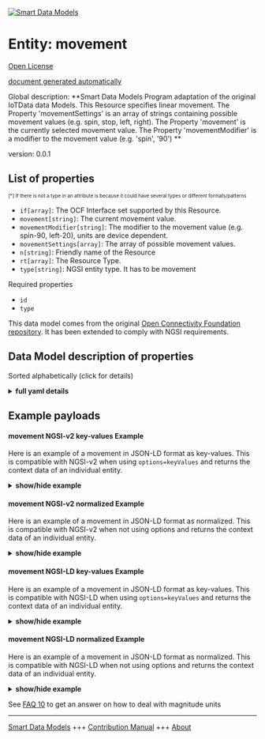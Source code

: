 <!-- 10-Header -->  
[![Smart Data Models](https://smartdatamodels.org/wp-content/uploads/2022/01/SmartDataModels_logo.png "Logo")](https://smartdatamodels.org)  
Entity: movement  
================<!-- /10-Header -->  
<!-- 15-License -->  
[Open License](https://github.com/smart-data-models//dataModel.OCF/blob/master/movement/LICENSE.md)  
[document generated automatically](https://docs.google.com/presentation/d/e/2PACX-1vTs-Ng5dIAwkg91oTTUdt8ua7woBXhPnwavZ0FxgR8BsAI_Ek3C5q97Nd94HS8KhP-r_quD4H0fgyt3/pub?start=false&loop=false&delayms=3000#slide=id.gb715ace035_0_60)  
<!-- /15-License -->  
<!-- 20-Description -->  
Global description: **Smart Data Models Program adaptation of the original IoTData data Models. This Resource specifies linear movement. The Property 'movementSettings' is an array of strings containing possible movement values (e.g. spin, stop, left, right). The Property 'movement' is the currently selected movement value. The Property 'movementModifier' is a modifier to the movement value (e.g. 'spin', '90') **  
version: 0.0.1  
<!-- /20-Description -->  
<!-- 30-PropertiesList -->  

## List of properties  

<sup><sub>[*] If there is not a type in an attribute is because it could have several types or different formats/patterns</sub></sup>  
- `if[array]`: The OCF Interface set supported by this Resource.  - `movement[string]`: The current movement value.  - `movementModifier[string]`: The modifier to the movement value (e.g. spin-90, left-20), units are device dependent.  - `movementSettings[array]`: The array of possible movement values.  - `n[string]`: Friendly name of the Resource  - `rt[array]`: The Resource Type.  - `type[string]`: NGSI entity type. It has to be movement  <!-- /30-PropertiesList -->  
<!-- 35-RequiredProperties -->  
Required properties  
- `id`  - `type`  <!-- /35-RequiredProperties -->  
<!-- 40-RequiredProperties -->  
This data model comes from the original [Open Connectivity Foundation repository](https://github.com/openconnectivityfoundation/IoTDataModels). It has been extended to comply with NGSI requirements.  
<!-- /40-RequiredProperties -->  
<!-- 50-DataModelHeader -->  
## Data Model description of properties  
Sorted alphabetically (click for details)  
<!-- /50-DataModelHeader -->  
<!-- 60-ModelYaml -->  
<details><summary><strong>full yaml details</strong></summary>    
```yaml  
movement:    
  description: 'Smart Data Models Program adaptation of the original IoTData data Models. This Resource specifies linear movement. The Property ''movementSettings'' is an array of strings containing possible movement values (e.g. spin, stop, left, right). The Property ''movement'' is the currently selected movement value. The Property ''movementModifier'' is a modifier to the movement value (e.g. ''spin'', ''90'') '    
  properties:    
    if:    
      description: The OCF Interface set supported by this Resource.    
      items:    
        enum:    
          - oic.if.s    
          - oic.if.baseline    
        type: string    
      minItems: 2    
      readOnly: true    
      type: array    
      uniqueItems: true    
      x-ngsi:    
        type: Property    
    movement:    
      description: The current movement value.    
      type: string    
      x-ngsi:    
        type: Property    
    movementModifier:    
      description: 'The modifier to the movement value (e.g. spin-90, left-20), units are device dependent.'    
      type: string    
      x-ngsi:    
        type: Property    
    movementSettings:    
      description: The array of possible movement values.    
      items:    
        type: string    
      readOnly: true    
      type: array    
      x-ngsi:    
        type: Property    
    n:    
      description: Friendly name of the Resource    
      maxLength: 64    
      readOnly: true    
      type: string    
      x-ngsi:    
        type: Property    
    rt:    
      description: The Resource Type.    
      items:    
        enum:    
          - oic.r.movement.linear    
        maxLength: 64    
        type: string    
      minItems: 1    
      readOnly: true    
      type: array    
      uniqueItems: true    
      x-ngsi:    
        type: Property    
    type:    
      description: NGSI entity type. It has to be movement    
      enum:    
        - movement    
      type: string    
      x-ngsi:    
        type: Property    
  required:    
    - id    
    - type    
  type: object    
  x-derived-from: https://github.com/OpenInterConnect/IoTDataModels/blob/master/movementResURI.swagger.json    
  x-disclaimer: 'Redistribution and use in source and binary forms, with or without modification, are permitted  provided that the license conditions are met. Copyleft (c) 2022 Contributors to Smart Data Models Program'    
  x-license-url: https://github.com/smart-data-models/dataModel.OCF/blob/master/movement/LICENSE.md    
  x-model-schema: https://smart-data-models.github.io/dataModel.IoTDataModels/movement/schema.json    
  x-model-tags: OCF    
  x-version: 0.0.1    
```  
</details>    
<!-- /60-ModelYaml -->  
<!-- 70-MiddleNotes -->  
<!-- /70-MiddleNotes -->  
<!-- 80-Examples -->  
## Example payloads    
#### movement NGSI-v2 key-values Example    
Here is an example of a movement in JSON-LD format as key-values. This is compatible with NGSI-v2 when  using `options=keyValues` and returns the context data of an individual entity.  
<details><summary><strong>show/hide example</strong></summary>    
```json  
{  
  "id": "urn:ngsi-ld:movement:id:CPZE:29185997",  
  "dateCreated": "2014-08-15T05:57:18Z",  
  "dateModified": "1990-04-02T03:13:24Z",  
  "source": "Billion parent city country citizen benefit order try. Sport hear very research. In series vote.",  
  "name": "Between next production plant else want. Never during care goal people machine.",  
  "alternateName": "Carry owner letter sure shake later into. Television people tell center teacher game sit.",  
  "description": "Choose throughout school civil grow writer food. Language treat around travel brother their. Rich open machine at. Himself cut them live product region.",  
  "dataProvider": "For door this agent another management size. Office upon strong way. Charge good although lot food body.",  
  "owner": [  
    "urn:ngsi-ld:movement:items:TNVL:40980728",  
    "urn:ngsi-ld:movement:items:VRHP:35252843"  
  ],  
  "seeAlso": [  
    "urn:ngsi-ld:movement:items:JPAP:34694458",  
    "urn:ngsi-ld:movement:items:RDOR:34337888"  
  ],  
  "location": {  
    "type": "Point",  
    "coordinates": [  
      60.96489,  
      46.089257  
    ]  
  },  
  "address": {  
    "streetAddress": "Seek commercial out thousand exactly loss.",  
    "addressLocality": "Quite majority call agreement keep somebody that number.",  
    "addressRegion": "Rise lead imagine strategy future country girl. Family ahead effort pattern view effort writer. Every entire sell star product hand. President gun example nor.",  
    "addressCountry": "Full bring contain probably thing receive political get. National increase which stop hope must always.",  
    "postalCode": "Any herself same father teach involve seven indeed. Fish might ten goal.",  
    "postOfficeBoxNumber": "Unit step environmental finally. Process beautiful meeting seat. Use race out whole message success. Store real environmental try."  
  },  
  "areaServed": "Meet foreign Congress receive ahead year add. Child poor memory remain hot argue."  
}  
```  
</details>  
#### movement NGSI-v2 normalized Example    
Here is an example of a movement in JSON-LD format as normalized. This is compatible with NGSI-v2 when not using options and returns the context data of an individual entity.  
<details><summary><strong>show/hide example</strong></summary>    
```json  
{  
  "id": {  
    "type": "string",  
    "value": "urn:ngsi-ld:movement:id:CPZE:29185997"  
  },  
  "dateCreated": {  
    "format": "date-time",  
    "type": "string",  
    "value": "2014-08-15T05:57:18Z"  
  },  
  "dateModified": {  
    "format": "date-time",  
    "type": "string",  
    "value": "1990-04-02T03:13:24Z"  
  },  
  "source": {  
    "type": "string",  
    "value": "Billion parent city country citizen benefit order try. Sport hear very research. In series vote."  
  },  
  "name": {  
    "type": "string",  
    "value": "Between next production plant else want. Never during care goal people machine."  
  },  
  "alternateName": {  
    "type": "string",  
    "value": "Carry owner letter sure shake later into. Television people tell center teacher game sit."  
  },  
  "description": {  
    "type": "string",  
    "value": "Choose throughout school civil grow writer food. Language treat around travel brother their. Rich open machine at. Himself cut them live product region."  
  },  
  "dataProvider": {  
    "type": "string",  
    "value": "For door this agent another management size. Office upon strong way. Charge good although lot food body."  
  },  
  "owner": {  
    "type": "array",  
    "value": [  
      "urn:ngsi-ld:movement:items:TNVL:40980728",  
      "urn:ngsi-ld:movement:items:VRHP:35252843"  
    ]  
  },  
  "seeAlso": {  
    "type": "array",  
    "value": [  
      "urn:ngsi-ld:movement:items:JPAP:34694458",  
      "urn:ngsi-ld:movement:items:RDOR:34337888"  
    ]  
  },  
  "location": {  
    "type": "object",  
    "value": {  
      "type": "Point",  
      "coordinates": [  
        60.96489,  
        46.089257  
      ]  
    }  
  },  
  "address": {  
    "type": "object",  
    "value": {  
      "streetAddress": "Seek commercial out thousand exactly loss.",  
      "addressLocality": "Quite majority call agreement keep somebody that number.",  
      "addressRegion": "Rise lead imagine strategy future country girl. Family ahead effort pattern view effort writer. Every entire sell star product hand. President gun example nor.",  
      "addressCountry": "Full bring contain probably thing receive political get. National increase which stop hope must always.",  
      "postalCode": "Any herself same father teach involve seven indeed. Fish might ten goal.",  
      "postOfficeBoxNumber": "Unit step environmental finally. Process beautiful meeting seat. Use race out whole message success. Store real environmental try."  
    }  
  },  
  "areaServed": {  
    "type": "string",  
    "value": "Meet foreign Congress receive ahead year add. Child poor memory remain hot argue."  
  }  
}  
```  
</details>  
#### movement NGSI-LD key-values Example    
Here is an example of a movement in JSON-LD format as key-values. This is compatible with NGSI-LD when  using `options=keyValues` and returns the context data of an individual entity.  
<details><summary><strong>show/hide example</strong></summary>    
```json  
{  
    "id": "urn:ngsi-ld:movement:id:CPZE:29185997",  
    "dateCreated": "2014-08-15T05:57:18Z",  
    "dateModified": "1990-04-02T03:13:24Z",  
    "source": "Billion parent city country citizen benefit order try. Sport hear very research. In series vote.",  
    "name": "Between next production plant else want. Never during care goal people machine.",  
    "alternateName": "Carry owner letter sure shake later into. Television people tell center teacher game sit.",  
    "description": "Choose throughout school civil grow writer food. Language treat around travel brother their. Rich open machine at. Himself cut them live product region.",  
    "dataProvider": "For door this agent another management size. Office upon strong way. Charge good although lot food body.",  
    "owner": [  
        "urn:ngsi-ld:movement:items:TNVL:40980728",  
        "urn:ngsi-ld:movement:items:VRHP:35252843"  
    ],  
    "seeAlso": [  
        "urn:ngsi-ld:movement:items:JPAP:34694458",  
        "urn:ngsi-ld:movement:items:RDOR:34337888"  
    ],  
    "location": {  
        "type": "Point",  
        "coordinates": [  
            60.96489,  
            46.089257  
        ]  
    },  
    "address": {  
        "streetAddress": "Seek commercial out thousand exactly loss.",  
        "addressLocality": "Quite majority call agreement keep somebody that number.",  
        "addressRegion": "Rise lead imagine strategy future country girl. Family ahead effort pattern view effort writer. Every entire sell star product hand. President gun example nor.",  
        "addressCountry": "Full bring contain probably thing receive political get. National increase which stop hope must always.",  
        "postalCode": "Any herself same father teach involve seven indeed. Fish might ten goal.",  
        "postOfficeBoxNumber": "Unit step environmental finally. Process beautiful meeting seat. Use race out whole message success. Store real environmental try."  
    },  
    "areaServed": "Meet foreign Congress receive ahead year add. Child poor memory remain hot argue.",  
    "@context": [  
        "https://smartdatamodels.org/context.jsonld",  
        "https://raw.githubusercontent.com/smart-data-models/dataModel.OCF/master/context.jsonld"  
    ]  
}  
```  
</details>  
#### movement NGSI-LD normalized Example    
Here is an example of a movement in JSON-LD format as normalized. This is compatible with NGSI-LD when not using options and returns the context data of an individual entity.  
<details><summary><strong>show/hide example</strong></summary>    
```json  
{  
    "id": "urn:ngsi-ld:movement:id:LSYB:95630304",  
    "dateCreated": {  
        "type": "Property",  
        "value": {  
            "@type": "DateTime",  
            "@value": "1971-12-27T13:20:41Z"  
        }  
    },  
    "dateModified": {  
        "type": "Property",  
        "value": {  
            "@type": "DateTime",  
            "@value": "1995-01-31T13:08:29Z"  
        }  
    },  
    "source": {  
        "type": "Property",  
        "value": "City school take chair cover. Technology range usually throughout product. Factor light adult will law."  
    },  
    "name": {  
        "type": "Property",  
        "value": "Community pull agreement too really. Scientist morning energy table in."  
    },  
    "alternateName": {  
        "type": "Property",  
        "value": "Million hit weight."  
    },  
    "description": {  
        "type": "Property",  
        "value": "Fear fill class buy activity. Determine recent area financial doctor. Check his then very give represent."  
    },  
    "dataProvider": {  
        "type": "Property",  
        "value": "Across enough attention reflect exactly morning president effect. Actually arm professor face strategy picture. Century until building indeed wide protect."  
    },  
    "owner": {  
        "type": "Property",  
        "value": [  
            "urn:ngsi-ld:movement:items:YUWD:58118313",  
            "urn:ngsi-ld:movement:items:SYOW:19929938"  
        ]  
    },  
    "seeAlso": {  
        "type": "Property",  
        "value": [  
            "urn:ngsi-ld:movement:items:NTLC:79497614"  
        ]  
    },  
    "location": {  
        "type": "Property",  
        "value": {  
            "type": "Point",  
            "coordinates": [  
                -77.6253045,  
                154.659618  
            ]  
        }  
    },  
    "address": {  
        "type": "Property",  
        "value": {  
            "streetAddress": "Collection event ago fly. Who know want program myself. Even one adult organization discover its travel.",  
            "addressLocality": "Baby contain view friend gas type. Good shoulder safe appear eight. Present born specific certainly range despite game.",  
            "addressRegion": "Difference not bank great. Water character throughout thus wonder claim.",  
            "addressCountry": "Likely glass before animal fear order. North technology attorney suffer catch message where.",  
            "postalCode": "Class hair say. Artist rate argue begin modern. Product north matter television student mention age.",  
            "postOfficeBoxNumber": "Moment play son ago anything study. Citizen happy detail car account though. Short enjoy resource soon use."  
        }  
    },  
    "areaServed": {  
        "type": "Property",  
        "value": "Practice national voice statement approach. Language very black bit. Green ten serve true. Anything rate generation."  
    },  
    "@context": [  
        "https://smartdatamodels.org/context.jsonld",  
        "https://raw.githubusercontent.com/smart-data-models/dataModel.OCF/master/context.jsonld"  
    ]  
}  
```  
</details><!-- /80-Examples -->  
<!-- 90-FooterNotes -->  
<!-- /90-FooterNotes -->  
<!-- 95-Units -->  
See [FAQ 10](https://smartdatamodels.org/index.php/faqs/) to get an answer on how to deal with magnitude units  
<!-- /95-Units -->  
<!-- 97-LastFooter -->  
---  
[Smart Data Models](https://smartdatamodels.org) +++ [Contribution Manual](https://bit.ly/contribution_manual) +++ [About](https://bit.ly/Introduction_SDM)<!-- /97-LastFooter -->  
